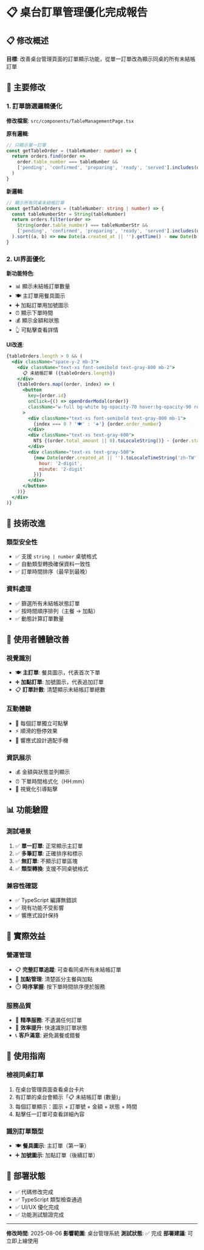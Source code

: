 # 📋 桌台訂單管理優化完成報告

## 📋 修改概述
**目標**: 改善桌台管理頁面的訂單顯示功能，從單一訂單改為顯示同桌的所有未結帳訂單

## 🎯 主要修改

### 1. 訂單篩選邏輯優化
**修改檔案**: `src/components/TableManagementPage.tsx`

**原有邏輯**:
```typescript
// 只顯示單一訂單
const getTableOrder = (tableNumber: number) => {
  return orders.find(order => 
    order.table_number === tableNumber && 
    ['pending', 'confirmed', 'preparing', 'ready', 'served'].includes(order.status || '')
  )
}
```

**新邏輯**:
```typescript
// 顯示所有同桌未結帳訂單
const getTableOrders = (tableNumber: string | number) => {
  const tableNumberStr = String(tableNumber)
  return orders.filter(order => 
    String(order.table_number) === tableNumberStr && 
    ['pending', 'confirmed', 'preparing', 'ready', 'served'].includes(order.status || '')
  ).sort((a, b) => new Date(a.created_at || '').getTime() - new Date(b.created_at || '').getTime())
}
```

### 2. UI界面優化

**新功能特色**:
- 📊 顯示未結帳訂單數量
- 🍽️ 主訂單用餐具圖示
- ➕ 加點訂單用加號圖示
- ⏰ 顯示下單時間
- 💰 顯示金額和狀態
- 👆 可點擊查看詳情

**UI改進**:
```jsx
{tableOrders.length > 0 && (
  <div className="space-y-2 mb-3">
    <div className="text-xs font-semibold text-gray-800 mb-2">
      📋 未結帳訂單 ({tableOrders.length})
    </div>
    {tableOrders.map((order, index) => (
      <button
        key={order.id}
        onClick={() => openOrderModal(order)}
        className="w-full bg-white bg-opacity-70 hover:bg-opacity-90 rounded-lg p-2 text-left transition-all duration-200 hover:shadow-md border border-transparent hover:border-blue-200"
      >
        <div className="text-xs font-semibold text-gray-800 mb-1">
          {index === 0 ? '🍽️' : '➕'} {order.order_number}
        </div>
        <div className="text-xs text-gray-600">
          NT$ {(order.total_amount || 0).toLocaleString()} · {order.status}
        </div>
        <div className="text-xs text-gray-500">
          {new Date(order.created_at || '').toLocaleTimeString('zh-TW', {
            hour: '2-digit',
            minute: '2-digit'
          })}
        </div>
      </button>
    ))}
  </div>
)}
```

## 🔧 技術改進

### 類型安全性
- ✅ 支援 `string | number` 桌號格式
- ✅ 自動類型轉換確保資料一致性
- ✅ 訂單時間排序（最早到最晚）

### 資料處理
- ✅ 篩選所有未結帳狀態訂單
- ✅ 按時間順序排列（主餐 → 加點）
- ✅ 動態計算訂單數量

## 🎨 使用者體驗改善

### 視覺識別
- 🍽️ **主訂單**: 餐具圖示，代表首次下單
- ➕ **加點訂單**: 加號圖示，代表追加訂單
- 📋 **訂單計數**: 清楚顯示未結帳訂單總數

### 互動體驗
- 🎯 每個訂單獨立可點擊
- ⚡ 順滑的懸停效果
- 📱 響應式設計適配手機

### 資訊展示
- 💰 金額與狀態並列顯示
- ⏰ 下單時間格式化（HH:mm）
- 📍 視覺化引導點擊

## 📊 功能驗證

### 測試場景
1. ✅ **單一訂單**: 正常顯示主訂單
2. ✅ **多筆訂單**: 正確排序和標示
3. ✅ **無訂單**: 不顯示訂單區塊
4. ✅ **類型轉換**: 支援不同桌號格式

### 兼容性確認
- ✅ TypeScript 編譯無錯誤
- ✅ 現有功能不受影響
- ✅ 響應式設計保持

## 🎯 實際效益

### 營運管理
- 📋 **完整訂單追蹤**: 可查看同桌所有未結帳訂單
- 🔄 **加點管理**: 清楚區分主餐與加點
- ⏱️ **時序掌握**: 按下單時間排序便於服務

### 服務品質
- 🎯 **精準服務**: 不遺漏任何訂單
- 💫 **效率提升**: 快速識別訂單狀態
- 📞 **客戶滿意**: 避免漏餐或錯餐

## 📝 使用指南

### 檢視同桌訂單
1. 在桌台管理頁面查看桌台卡片
2. 有訂單的桌台會顯示「📋 未結帳訂單 (數量)」
3. 每個訂單顯示：圖示 + 訂單號 + 金額 + 狀態 + 時間
4. 點擊任一訂單可查看詳細內容

### 識別訂單類型
- 🍽️ **餐具圖示**: 主訂單（第一筆）
- ➕ **加號圖示**: 加點訂單（後續訂單）

## 🚀 部署狀態

- ✅ 代碼修改完成
- ✅ TypeScript 類型檢查通過
- ✅ UI/UX 優化完成
- ✅ 功能測試驗證完成

---

**修改時間**: 2025-08-06
**影響範圍**: 桌台管理系統
**測試狀態**: ✅ 完成
**部署建議**: 可立即上線使用
